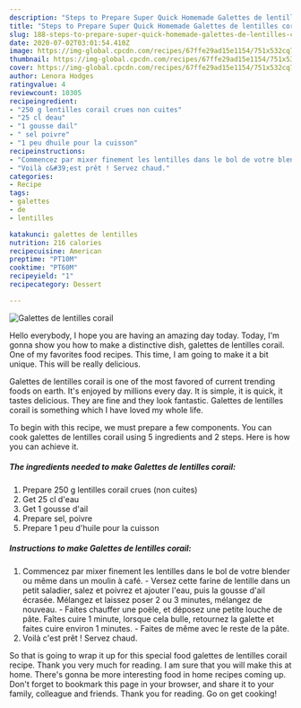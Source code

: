 ```yaml
---
description: "Steps to Prepare Super Quick Homemade Galettes de lentilles corail"
title: "Steps to Prepare Super Quick Homemade Galettes de lentilles corail"
slug: 188-steps-to-prepare-super-quick-homemade-galettes-de-lentilles-corail
date: 2020-07-02T03:01:54.410Z
image: https://img-global.cpcdn.com/recipes/67ffe29ad15e1154/751x532cq70/galettes-de-lentilles-corail-photo-principale-de-la-recette.jpg
thumbnail: https://img-global.cpcdn.com/recipes/67ffe29ad15e1154/751x532cq70/galettes-de-lentilles-corail-photo-principale-de-la-recette.jpg
cover: https://img-global.cpcdn.com/recipes/67ffe29ad15e1154/751x532cq70/galettes-de-lentilles-corail-photo-principale-de-la-recette.jpg
author: Lenora Hodges
ratingvalue: 4
reviewcount: 10305
recipeingredient:
- "250 g lentilles corail crues non cuites"
- "25 cl deau"
- "1 gousse dail"
- " sel poivre"
- "1 peu dhuile pour la cuisson"
recipeinstructions:
- "Commencez par mixer finement les lentilles dans le bol de votre blender ou même dans un moulin à café. Versez cette farine de lentille dans un petit saladier, salez et poivrez et ajouter l&#39;eau, puis la gousse d&#39;ail écrasée. Mélangez et laissez poser 2 ou 3 minutes, mélangez de nouveau. Faites chauffer une poële, et déposez une petite louche de pâte. Faîtes cuire 1 minute, lorsque cela bulle, retournez la galette et faites cuire environ 1 minutes. Faites de même avec le reste de la pâte."
- "Voilà c&#39;est prêt ! Servez chaud."
categories:
- Recipe
tags:
- galettes
- de
- lentilles

katakunci: galettes de lentilles 
nutrition: 216 calories
recipecuisine: American
preptime: "PT10M"
cooktime: "PT60M"
recipeyield: "1"
recipecategory: Dessert

---
```



![Galettes de lentilles corail](https://img-global.cpcdn.com/recipes/67ffe29ad15e1154/751x532cq70/galettes-de-lentilles-corail-photo-principale-de-la-recette.jpg)

Hello everybody, I hope you are having an amazing day today. Today, I'm gonna show you how to make a distinctive dish, galettes de lentilles corail. One of my favorites food recipes. This time, I am going to make it a bit unique. This will be really delicious.

Galettes de lentilles corail is one of the most favored of current trending foods on earth. It's enjoyed by millions every day. It is simple, it is quick, it tastes delicious. They are fine and they look fantastic. Galettes de lentilles corail is something which I have loved my whole life.




To begin with this recipe, we must prepare a few components. You can cook galettes de lentilles corail using 5 ingredients and 2 steps. Here is how you can achieve it.

<!--inarticleads1-->

##### The ingredients needed to make Galettes de lentilles corail:

1. Prepare 250 g lentilles corail crues (non cuites)
1. Get 25 cl d&#39;eau
1. Get 1 gousse d&#39;ail
1. Prepare  sel, poivre
1. Prepare 1 peu d&#39;huile pour la cuisson




<!--inarticleads2-->

##### Instructions to make Galettes de lentilles corail:

1. Commencez par mixer finement les lentilles dans le bol de votre blender ou même dans un moulin à café. - Versez cette farine de lentille dans un petit saladier, salez et poivrez et ajouter l&#39;eau, puis la gousse d&#39;ail écrasée. Mélangez et laissez poser 2 ou 3 minutes, mélangez de nouveau. - Faites chauffer une poële, et déposez une petite louche de pâte. Faîtes cuire 1 minute, lorsque cela bulle, retournez la galette et faites cuire environ 1 minutes. - Faites de même avec le reste de la pâte.
1. Voilà c&#39;est prêt ! Servez chaud.




So that is going to wrap it up for this special food galettes de lentilles corail recipe. Thank you very much for reading. I am sure that you will make this at home. There's gonna be more interesting food in home recipes coming up. Don't forget to bookmark this page in your browser, and share it to your family, colleague and friends. Thank you for reading. Go on get cooking!
